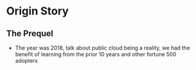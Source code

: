 # Origin Story

## The Prequel

- The year was 2018, talk about public cloud being a reality, we had the benefit of learning from the prior 10 years and other fortune 500 adopters
<!--stackedit_data:
eyJoaXN0b3J5IjpbLTE2NjQ0NTY3MDZdfQ==
-->